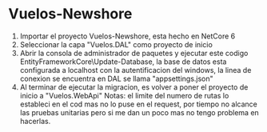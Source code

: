 # Vuelos-Newshore

1. Importar el proyecto Vuelos-Newshore, esta hecho en NetCore 6
2. Seleccionar la capa "Vuelos.DAL" como proyecto de inicio
3. Abrir la consola de administrador de paquetes y ejecutar este codigo EntityFrameworkCore\Update-Database, la base de datos esta configurada a localhost con la autentificacion del windows, la linea de conexion se encuentra en DAL se llama "appsettings.json" 
4. Al terminar de ejecutar la migracion, es volver a poner el proyecto de inicio a "Vuelos.WebApi"
Notas: el limite del numero de rutas lo estableci en el cod mas no lo puse en el request, por tiempo no alcance las pruebas unitarias pero si me dan un poco mas no tengo problema en hacerlas.

